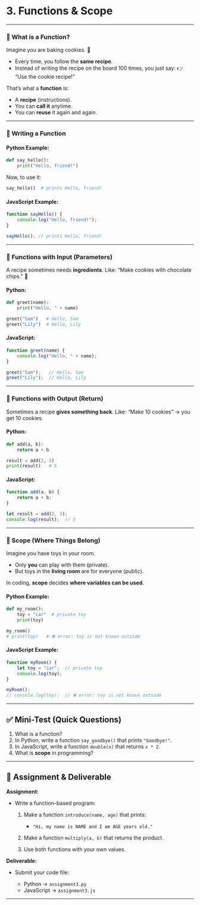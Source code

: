 # 3. Functions & Scope

---

### 🔹 What is a Function?

Imagine you are baking cookies. 🍪

* Every time, you follow the **same recipe**.
* Instead of writing the recipe on the board 100 times, you just say:
  👉 “Use the cookie recipe!”

That’s what a **function** is:

* A **recipe** (instructions).
* You can **call it** anytime.
* You can **reuse** it again and again.

---

### 🔹 Writing a Function

#### Python Example:

```python
def say_hello():
    print("Hello, friend!")
```

Now, to use it:

```python
say_hello()  # prints Hello, friend!
```

#### JavaScript Example:

```javascript
function sayHello() {
    console.log("Hello, friend!");
}

sayHello(); // prints Hello, friend!
```

---

### 🔹 Functions with Input (Parameters)

A recipe sometimes needs **ingredients**.
Like: “Make cookies with chocolate chips.” 🍫

#### Python:

```python
def greet(name):
    print("Hello, " + name)

greet("Sam")   # Hello, Sam
greet("Lily")  # Hello, Lily
```

#### JavaScript:

```javascript
function greet(name) {
    console.log("Hello, " + name);
}

greet("Sam");   // Hello, Sam
greet("Lily");  // Hello, Lily
```

---

### 🔹 Functions with Output (Return)

Sometimes a recipe **gives something back**.
Like: “Make 10 cookies” → you get 10 cookies.

#### Python:

```python
def add(a, b):
    return a + b

result = add(2, 3)
print(result)   # 5
```

#### JavaScript:

```javascript
function add(a, b) {
    return a + b;
}

let result = add(2, 3);
console.log(result);  // 5
```

---

### 🔹 Scope (Where Things Belong)

Imagine you have toys in your room.

* Only **you** can play with them (private).
* But toys in the **living room** are for everyone (public).

In coding, **scope** decides **where variables can be used**.

#### Python Example:

```python
def my_room():
    toy = "car"  # private toy
    print(toy)

my_room()
# print(toy)   # ❌ error: toy is not known outside
```

#### JavaScript Example:

```javascript
function myRoom() {
    let toy = "car";  // private toy
    console.log(toy);
}

myRoom();
// console.log(toy);  // ❌ error: toy is not known outside
```

---

## ✅ Mini-Test (Quick Questions)

1. What is a function?
2. In Python, write a function `say_goodbye()` that prints `"Goodbye!"`.
3. In JavaScript, write a function `double(x)` that returns `x * 2`.
4. What is **scope** in programming?

---

## 📝 Assignment & Deliverable

**Assignment:**

* Write a function-based program:

  1. Make a function `introduce(name, age)` that prints:

     * `"Hi, my name is NAME and I am AGE years old."`
  2. Make a function `multiply(a, b)` that returns the product.
  3. Use both functions with your own values.

**Deliverable:**

* Submit your code file:

  * Python → `assignment3.py`
  * JavaScript → `assignment3.js`

---
